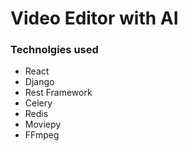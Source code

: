 # Video Editor with AI

### Technolgies used

- React
- Django
- Rest Framework
- Celery
- Redis
- Moviepy
- FFmpeg
